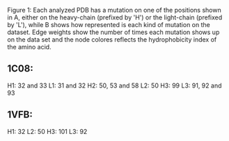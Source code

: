 Figure 1: Each analyzed PDB has a mutation on one of the positions shown in A, either on the heavy-chain (prefixed by 'H')
or the light-chain  (prefixed by 'L'), while B shows how represented is each kind of mutation on the dataset.
Edge weights show the number of times each mutation shows up on the data set and the node colores reflects the hydrophobicity index of the amino acid.

1C08:
-----
H1: 32 and 33
L1: 31 and 32
H2: 50, 53 and 58
L2: 50 
H3: 99
L3: 91, 92 and 93

1VFB:
-----
H1: 32
L2: 50 
H3: 101
L3: 92

